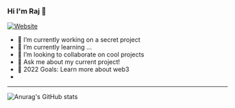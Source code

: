 ### Hi I'm Raj 👋

[![Website](https://img.shields.io/website?label=RAJP.dev&style=for-the-badge&url=https%3A%2F%2Fcodestackr.com)](https://rajp.dev/)

- 🔭 I’m currently working on a secret project 
- 🌱 I’m currently learning ...
- 👯 I’m looking to collaborate on cool projects
- 💬 Ask me about my current project! 
- 🥅 2022 Goals: Learn more about web3
- 

---

![Anurag's GitHub stats](https://github-readme-stats.vercel.app/api?username=rajpatel97&count_private=true&show_icons=true&theme=dracula)
